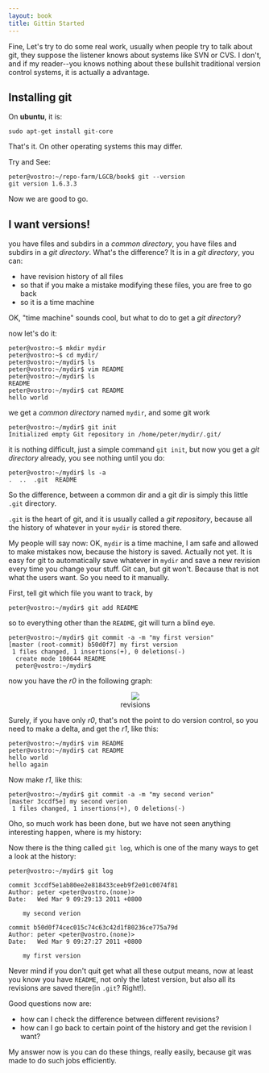 ```yaml
---
layout: book
title: Gittin Started
---
```


Fine, Let's try to do some real work, usually when people try to talk about
git, they suppose the listener knows about systems like SVN or CVS. I don't,
and if my reader--you knows nothing about these bullshit traditional version
control systems, it is actually a advantage. 

## Installing git

On __ubuntu__, it is:

    sudo apt-get install git-core

That's it. On other operating systems this may differ.

Try and See:

    peter@vostro:~/repo-farm/LGCB/book$ git --version
    git version 1.6.3.3

Now we are good to go.

## I want versions!

you have files and subdirs in a _common directory_, you have files and subdirs
in a _git directory_. What's the difference? It is in a _git directory_, you
can:

- have revision history of all files 
- so that if you make a mistake modifying these files, you are free to go
  back
- so it is a time machine

OK, "time machine" sounds cool, but what to do to get a _git directory_?

now let's do it:

    peter@vostro:~$ mkdir mydir
    peter@vostro:~$ cd mydir/
    peter@vostro:~/mydir$ ls
    peter@vostro:~/mydir$ vim README
    peter@vostro:~/mydir$ ls
    README
    peter@vostro:~/mydir$ cat README 
    hello world

we get a _common directory_ named `mydir`, and some git work

    peter@vostro:~/mydir$ git init
    Initialized empty Git repository in /home/peter/mydir/.git/

it is nothing difficult, just a simple command `git init`, but now you get a
_git directory_ already, you see nothing until you do: 

    peter@vostro:~/mydir$ ls -a
    .  ..  .git  README

So the difference, between a common dir and a git dir is simply this little
`.git` directory. 

`.git` is the heart of git, and it is usually called a _git repository_,
because all the history of whatever in your `mydir` is stored there.


My people will say now: OK, `mydir` is a time machine, I am safe and allowed
to make mistakes now, because the history is saved. Actually not yet. It is
easy for git to automatically save whatever in `mydir` and save a new revision
every time you change your stuff. Git can, but git won't. Because that is not
what the users want. So you need to it manually.

First, tell git which file you want to track, by

    peter@vostro:~/mydir$ git add README

so to everything other than the `README`, git will turn a blind eye.

    peter@vostro:~/mydir$ git commit -a -m "my first version"
    [master (root-commit) b50d0f7] my first version
     1 files changed, 1 insertions(+), 0 deletions(-)
      create mode 100644 README
      peter@vostro:~/mydir$ 

now you have the _r0_ in the following graph:

<center><img src="./images/rev.png"></center>
<center>revisions</center>

Surely, if you have only _r0_, that's not the point to do version control, so
you need to make a delta, and get the _r1_, like this: 

    peter@vostro:~/mydir$ vim README 
    peter@vostro:~/mydir$ cat README 
    hello world
    hello again

Now make _r1_, like this:

    peter@vostro:~/mydir$ git commit -a -m "my second verion"
    [master 3ccdf5e] my second verion
     1 files changed, 1 insertions(+), 0 deletions(-)

Oho, so much work has been done, but we have not seen anything interesting happen,
where is my history:

Now there is the thing called `git log`, which is one of the many ways to get
a look at the history:

    peter@vostro:~/mydir$ git log
    
    commit 3ccdf5e1ab80ee2e818433ceeb9f2e01c0074f81
    Author: peter <peter@vostro.(none)>
    Date:   Wed Mar 9 09:29:13 2011 +0800

        my second verion

    commit b50d0f74cec015c74c63c42d1f80236ce775a79d
    Author: peter <peter@vostro.(none)>
    Date:   Wed Mar 9 09:27:27 2011 +0800

        my first version

Never mind if you don't quit get what all these output means, now at least you
know you have `README`, not only the latest version, but also all its revisions
are saved there(in `.git`? Right!).

Good questions now are:

- how can I check the difference between different revisions?
- how can I go back to certain point of the history and get the revision I
  want?

My answer now is you can do these things, really easily, because git was made to
do such jobs efficiently. 
